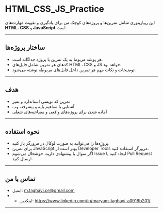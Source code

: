 # HTML_CSS_JS_Practice

این ریپازیتوری شامل تمرین‌ها و پروژه‌های کوچک من برای یادگیری و تقویت مهارت‌های **HTML**، **CSS** و **JavaScript** است.

---

## ساختار پروژه‌ها

- هر پوشه مربوط به یک تمرین یا پروژه جداگانه است.
- کدهای هر تمرین شامل فایل‌های HTML، CSS و JS خواهد بود.
- توضیحات و نکات مهم هر تمرین داخل فایل‌های مربوطه نوشته می‌شود.

---

## هدف

- تمرین کد نویسی استاندارد و تمیز  
- آشنایی با مفاهیم پایه و پیشرفته وب  
- آماده شدن برای پروژه‌های واقعی و مصاحبه‌های شغلی

---

## نحوه استفاده

- پروژه‌ها را می‌توانید به صورت لوکال در مرورگر باز کنید.  
- برای تمرین JavaScript بهتر است از Developer Tools مرورگر استفاده کنید.  
- اگر سوال یا پیشنهادی دارید، خوشحال می‌شوم Issue ایجاد کنید یا Pull Request ارسال کنید.

---

## تماس با من

- ایمیل: m.taghavi.ce@gmail.com
- - لینکدین: https://www.linkedin.com/in/maryam-taghavi-a0916b201/

---
